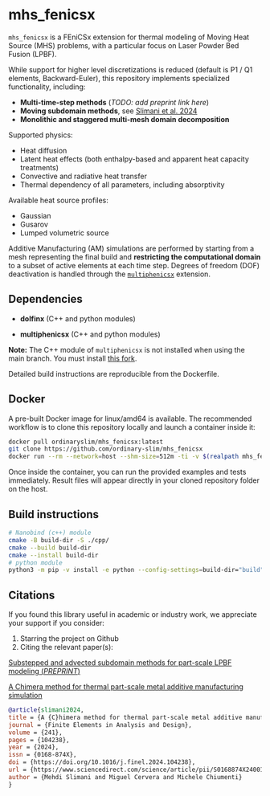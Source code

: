 # mhs_fenicsx

`mhs_fenicsx` is a FEniCSx extension for thermal modeling of Moving Heat Source (MHS) problems,
with a particular focus on Laser Powder Bed Fusion (LPBF).

While support for higher level discretizations is reduced (default is P1 / Q1 elements, Backward-Euler),
this repository implements specialized functionality, including:

- **Multi-time-step methods** (*TODO: add preprint link here*)
- **Moving subdomain methods**, see [Slimani et al. 2024](https://www.sciencedirect.com/science/article/pii/S0168874X2400132X)
- **Monolithic and staggered multi-mesh domain decomposition**

Supported physics:
- Heat diffusion
- Latent heat effects (both enthalpy-based and apparent heat capacity treatments)
- Convective and radiative heat transfer
- Thermal dependency of all parameters, including absorptivity

Available heat source profiles:
- Gaussian
- Gusarov
- Lumped volumetric source

Additive Manufacturing (AM) simulations are performed by starting from a mesh
representing the final build and **restricting the computational domain** to a subset
of active elements at each time step. Degrees of freedom (DOF) deactivation is handled
through the [`multiphenicsx`](https://github.com/multiphenics/multiphenicsx) extension.

## Dependencies

- **dolfinx** (C++ and python modules)

- **multiphenicsx** (C++ and python modules)

**Note:** The C++ module of `multiphenicsx` is not installed when using the main branch.
You must install [this fork](https://github.com/ordinary-slim/multiphenicsx).

Detailed build instructions are reproducible from the Dockerfile.

## Docker

A pre-built Docker image for linux/amd64 is available.
The recommended workflow is to clone this repository locally and launch a
container inside it:

``` bash
docker pull ordinaryslim/mhs_fenicsx:latest
git clone https://github.com/ordinary-slim/mhs_fenicsx
docker run --rm --network=host --shm-size=512m -ti -v $(realpath mhs_fenicsx):/root/shared/ -w /root/shared --entrypoint /bin/bash ordinaryslim/mhs_fenicsx:latest
```

Once inside the container, you can run the provided examples and tests immediately.
Result files will appear directly in your cloned repository folder on the host.

## Build instructions

``` bash
# Nanobind (c++) module
cmake -B build-dir -S ./cpp/
cmake --build build-dir
cmake --install build-dir
# python module
python3 -m pip -v install -e python --config-settings=build-dir="build" --no-build-isolation
```

## Citations

If you found this library useful in academic or industry work, we appreciate your support if you consider:

1. Starring the project on Github
2. Citing the relevant paper(s):

[Substepped and advected subdomain methods for part-scale LPBF modeling (*PREPRINT*)](http://dx.doi.org/10.2139/ssrn.5529518)

[A Chimera method for thermal part-scale metal additive manufacturing simulation](https://doi.org/10.1016/j.finel.2024.104238)

``` bibtex
@article{slimani2024,
title = {A {C}himera method for thermal part-scale metal additive manufacturing simulation},
journal = {Finite Elements in Analysis and Design},
volume = {241},
pages = {104238},
year = {2024},
issn = {0168-874X},
doi = {https://doi.org/10.1016/j.finel.2024.104238},
url = {https://www.sciencedirect.com/science/article/pii/S0168874X2400132X},
author = {Mehdi Slimani and Miguel Cervera and Michele Chiumenti}
}
```
